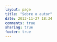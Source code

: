 ```yaml
---
layout: page
title: "Sobre o autor"
date: 2013-11-27 18:34
comments: true
sharing: true
footer: true
---
```

